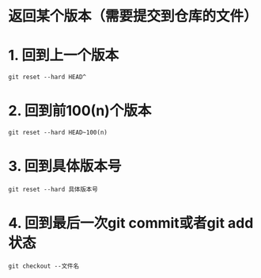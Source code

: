 # 返回某个版本（需要提交到仓库的文件）

# 1. 回到上一个版本
```github
git reset --hard HEAD^
```

# 2. 回到前100(n)个版本
```github
git reset --hard HEAD~100(n)
```

# 3. 回到具体版本号
```github
git reset --hard 具体版本号
```

# 4. 回到最后一次git commit或者git add 状态
```github
git checkout --文件名
```